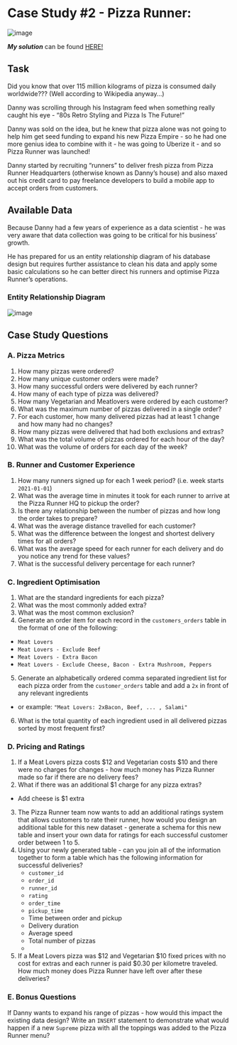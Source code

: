 # Case Study #2 - Pizza Runner:

![image](https://user-images.githubusercontent.com/59825363/196279299-8c5b00b1-80a3-4d30-b169-00835449c228.png)

**_My solution_** can be found [HERE!](https://github.com/TJBRocker/SQL-Portfolio/blob/main/8%20Week%20SQL%20Challenge/Case%20Study%20%232%20-%20Pizza%20Runner/A.%20Solution.md)

## Task

Did you know that over 115 million kilograms of pizza is consumed daily worldwide??? (Well according to Wikipedia anyway…)

Danny was scrolling through his Instagram feed when something really caught his eye - “80s Retro Styling and Pizza Is The Future!”

Danny was sold on the idea, but he knew that pizza alone was not going to help him get seed funding to expand his new Pizza Empire - so he had one more genius idea to combine with it - he was going to Uberize it - and so Pizza Runner was launched!

Danny started by recruiting “runners” to deliver fresh pizza from Pizza Runner Headquarters (otherwise known as Danny’s house) and also maxed out his credit card to pay freelance developers to build a mobile app to accept orders from customers.

## Available Data

Because Danny had a few years of experience as a data scientist - he was very aware that data collection was going to be critical for his business’ growth.

He has prepared for us an entity relationship diagram of his database design but requires further assistance to clean his data and apply some basic calculations so he can better direct his runners and optimise Pizza Runner’s operations.

### Entity Relationship Diagram

![image](https://user-images.githubusercontent.com/59825363/196281592-98f040a4-511d-49e4-8225-1b50abd98296.png)

## Case Study Questions

### A. Pizza Metrics

1.  How many pizzas were ordered?
2.  How many unique customer orders were made?
3.  How many successful orders were delivered by each runner?
4.  How many of each type of pizza was delivered?
5.  How many Vegetarian and Meatlovers were ordered by each customer?
6.  What was the maximum number of pizzas delivered in a single order?
7.  For each customer, how many delivered pizzas had at least 1 change and how many had no changes?
8.  How many pizzas were delivered that had both exclusions and extras?
9.  What was the total volume of pizzas ordered for each hour of the day?
10.  What was the volume of orders for each day of the week?

### B. Runner and Customer Experience

1.  How many runners signed up for each 1 week period? (i.e. week starts `2021-01-01`)
2.  What was the average time in minutes it took for each runner to arrive at the Pizza Runner HQ to pickup the order?
3.  Is there any relationship between the number of pizzas and how long the order takes to prepare?
4.  What was the average distance travelled for each customer?
5.  What was the difference between the longest and shortest delivery times for all orders?
6.  What was the average speed for each runner for each delivery and do you notice any trend for these values?
7.  What is the successful delivery percentage for each runner?

### C. Ingredient Optimisation

1.  What are the standard ingredients for each pizza?
2.  What was the most commonly added extra?
3.  What was the most common exclusion?
4.  Generate an order item for each record in the `customers_orders` table in the format of one of the following:
- `Meat Lovers`
-  `Meat Lovers - Exclude Beef`
-  `Meat Lovers - Extra Bacon`
-  `Meat Lovers - Exclude Cheese, Bacon - Extra Mushroom, Peppers`
5.  Generate an alphabetically ordered comma separated ingredient list for each pizza order from the `customer_orders` table and add a `2x` in front of any relevant ingredients
-  or example: `"Meat Lovers: 2xBacon, Beef, ... , Salami"`
6.  What is the total quantity of each ingredient used in all delivered pizzas sorted by most frequent first?

### D. Pricing and Ratings

1. If a Meat Lovers pizza costs $12 and Vegetarian costs $10 and there were no charges for changes - how much money has Pizza Runner made so far if there are no delivery fees?
2. What if there was an additional $1 charge for any pizza extras?
  - Add cheese is $1 extra
3. The Pizza Runner team now wants to add an additional ratings system that allows customers to rate their runner, how would you design an additional table for this new dataset - generate a schema for this new table and insert your own data for ratings for each successful customer order between 1 to 5.
4.  Using your newly generated table - can you join all of the information together to form a table which has the following information for successful deliveries?
    * `customer_id`
    *  `order_id`
    * `runner_id`
    * `rating`
    * `order_time`
    * `pickup_time`
    * Time between order and pickup
    * Delivery duration
    * Average speed
    * Total number of pizzas
    * 
5.  If a Meat Lovers pizza was $12 and Vegetarian $10 fixed prices with no cost for extras and each runner is paid $0.30 per kilometre traveled. How much money does Pizza Runner have left over after these deliveries?

### E. Bonus Questions

If Danny wants to expand his range of pizzas - how would this impact the existing data design? Write an `INSERT` statement to demonstrate what would happen if a new `Supreme` pizza with all the toppings was added to the Pizza Runner menu?













